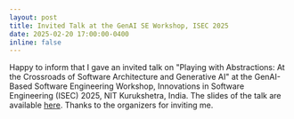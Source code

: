 ```yaml
---
layout: post
title: Invited Talk at the GenAI SE Workshop, ISEC 2025
date: 2025-02-20 17:00:00-0400
inline: false
---
```


Happy to inform that I gave an invited talk on "Playing with Abstractions: At the Crossroads of Software Architecture and Generative AI" at the GenAI-Based Software Engineering Workshop, Innovations in Software Engineering (ISEC) 2025, NIT Kurukshetra, India. The slides of the talk are available [here](/assets/pdf/LLMs_SA_GenAI4SE_ISEC_2025.pdf). Thanks to the organizers for inviting me.